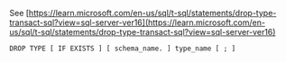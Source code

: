 See [https://learn.microsoft.com/en-us/sql/t-sql/statements/drop-type-transact-sql?view=sql-server-ver16](https://learn.microsoft.com/en-us/sql/t-sql/statements/drop-type-transact-sql?view=sql-server-ver16)
```
DROP TYPE [ IF EXISTS ] [ schema_name. ] type_name [ ; ]
```
